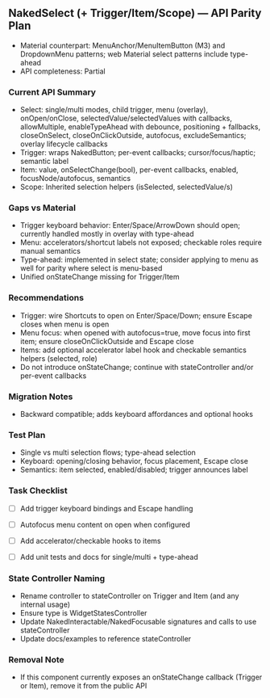 ## NakedSelect (+ Trigger/Item/Scope) — API Parity Plan

- Material counterpart: MenuAnchor/MenuItemButton (M3) and DropdownMenu patterns; web Material select patterns include type-ahead
- API completeness: Partial

### Current API Summary
- Select: single/multi modes, child trigger, menu (overlay), onOpen/onClose, selectedValue/selectedValues with callbacks, allowMultiple, enableTypeAhead with debounce, positioning + fallbacks, closeOnSelect, closeOnClickOutside, autofocus, excludeSemantics; overlay lifecycle callbacks
- Trigger: wraps NakedButton; per-event callbacks; cursor/focus/haptic; semantic label
- Item: value, onSelectChange(bool), per-event callbacks, enabled, focusNode/autofocus, semantics
- Scope: Inherited selection helpers (isSelected, selectedValue/s)

### Gaps vs Material
- Trigger keyboard behavior: Enter/Space/ArrowDown should open; currently handled mostly in overlay with type-ahead
- Menu: accelerators/shortcut labels not exposed; checkable roles require manual semantics
- Type-ahead: implemented in select state; consider applying to menu as well for parity where select is menu-based
- Unified onStateChange missing for Trigger/Item

### Recommendations
- Trigger: wire Shortcuts to open on Enter/Space/Down; ensure Escape closes when menu is open
- Menu focus: when opened with autofocus=true, move focus into first item; ensure closeOnClickOutside and Escape close
- Items: add optional accelerator label hook and checkable semantics helpers (selected, role)
- Do not introduce onStateChange; continue with stateController and/or per-event callbacks

### Migration Notes
- Backward compatible; adds keyboard affordances and optional hooks

### Test Plan
- Single vs multi selection flows; type-ahead selection
- Keyboard: opening/closing behavior, focus placement, Escape close
- Semantics: item selected, enabled/disabled; trigger announces label

### Task Checklist
- [ ] Add trigger keyboard bindings and Escape handling
- [ ] Autofocus menu content on open when configured
- [ ] Add accelerator/checkable hooks to items
- [ ] Add unit tests and docs for single/multi + type-ahead


### State Controller Naming
- Rename controller to stateController on Trigger and Item (and any internal usage)
- Ensure type is WidgetStatesController
- Update NakedInteractable/NakedFocusable signatures and calls to use stateController
- Update docs/examples to reference stateController


### Removal Note
- If this component currently exposes an onStateChange callback (Trigger or Item), remove it from the public API
